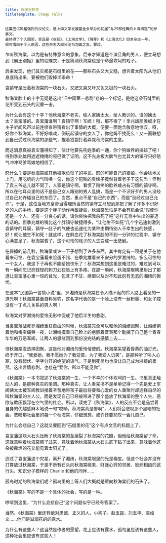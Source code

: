 ```yaml
---
title: 石缝里的花
titleTemplate: Cheap Talks
---
```


```
这篇应试风格强烈的议论文，是上海文学发展基金会举办的初届“与25部经典的上海相遇”的参赛文。
最终得了个入围奖，奖品是《收获》、《上海文学》、《萌芽》和《上海文化》四本杂志一年。
很可惜由于个人原因，这些杂志大部分沦为泡面之友。罪过。
```

乍听秋海棠，以为是有特殊意义的意象，后来才知道是个演旦角的男人，便立马想到《霸王别姬》里的程蝶衣，于是猜测秋海棠也是个命途坎坷的戏子。

后来发现，他们其实都是石缝里的花——那些石头又大又糙，想奔着太阳光从他们身底钻出来，要被他们毁掉半条命！

袁镇守是压着秋海棠的一块石头，又肥又臭又坏又色又狠的一块石头。

秋海棠脸上的十字无疑是这出“旧中国第一悲剧”悲的一个标记，是他这朵石缝里的花所受到石头的沉重一击。

为什么会有这个十字？他秋海棠不老实，偷人家姨太太，给人教训的。谁的姨太太？袁宝藩的。袁宝藩谁啊？袁镇守啊！军阀！哦，那不得了！季兆雄那类奴才在主子听闻风声以前连侦查带猜看出了事情的大概，便要一面饱含敬意地惊叹，呀，好你个秋海棠，不好好唱戏，倒玩起镇守的女人了，你他妈不找死么！又一面联想到自己受过秋海棠的那些气，捏着钱袋打着弄栽秋海棠的主意。

而这消息真被袁宝藩得知了，估计他要先吼姓季的一通，你个狗娘养的搞错了吧！待到季兆雄用遮遮掩掩的哑巴做了证明，这不光身板大脾气也尤其大的镇守只好怒气冲冲骂爹骂娘地相信了。

怒什么？要是秋海棠或其他被欺负惯了的平民，怒的可能自己的婆娘，他会猛地关上门，用吃奶的力气叫唤一句，你这个犯贱的臭婊子竟然背着老子干这勾当！但到了袁三爷这儿就不同了，人家是镇守啊，看惯了赔笑的脸养成占有习惯的镇守啊。所以在他耳朵里的话不是自己女人跟别的男人乱搞，而是一个不识好歹的男人没经过自己允许碰自己的东西了。当然，重点不是“自己的东西”，而是“没经过自己允许”。于是，这位当地方皇帝当得理所当然的镇守立马想到那把了解了许多不识好歹的人的手枪，要是这个胖子动作再敏捷些，秋海棠恐怕是不会有机会说“假使你还是一个人，还有一分良心的话，请你爽快把我杀死了吧”这样无奈中生出的豪迈的话的。但季兆雄的嘴比这个胖镇守敏捷得多，“让他生不如死”几个字迅速刺激到袁镇守的耳膜，镇守一肚子的气便也迅速化为某种由期待别人不幸生出的快感，好！就让他生不如死！就这样，在鲜血花了秋海棠脸的不到一分钟的过程中，镇守心满意足了，秋海棠昏了，这个可怜的戏子的人生变成一出悲剧。

在昏掉的前几秒，秋海棠或许一下子想到了许多东西，其中肯定有一项是关于在他看来可怜、在袁宝藩看来脸蛋不错、在季兆雄看来不安分的罗湘绮的，多么可怜的一个女人，我这下子再也不能给她快乐了！秋海棠想到这里是难过的，难过到可以有一瞬间忘记亮锃锃的刺刀划在脸上有多疼。在那一瞬间，秋海棠眼睛里射出了那道让袁宝藩心里一惊的目光，包含了不甘、痛恨以及对不知此刻有无恙的湘绮的担忧。

在这本“民国第一言情小说”里，罗湘绮是秋海棠在令人瞧不起的伶人路上看见的一道光啊！秋海棠甚至自称吴钧，这名字代表的是一个脸上没有一丝粉墨、和女子腔没有一丁点儿关系的男人啊！

秋海棠对罗湘绮的爱怜无形中促成了他后半生的悲剧。

当袁宝藩战死罗湘绮重获自由的时候，秋海棠完全可以和他的湘绮团聚，让湘绮抱着他和梅宝痛哭一夜，让湘绮摸着自己脸上的疤颤着音骂那个耽搁了自己整个青春年华的万恶军阀，让两人的思绪回到那份没完结的感情上去……

但秋海棠没选择团聚，这是他对湘绮的爱怜催使的。秋海棠呆望着昏黄的油灯光，终于开口，“我爱她，我不愿她为了我受苦，为了我受人讥笑”，是那种听了叫人心寒、没有起伏、字字分开的绝望的语气。于是到死吴均也没让自己成为湘绮的累赘。这出言情悲剧，也悲在“爱你，所以不能见你”。

《秋海棠》一本书叙述了秋海棠的一生，一个不幸的个体坎坷的一生。书里真正触动人的，是那种真实的笔调。那种真实，让人看完书不是单单记得一个先是爱上军阀姨太太被军阀教训接着辛苦地带孩子最后将要和心爱的女人重聚时却选择自尽的叫秋海棠的主人公，而是发现自己已经被带进了那个盛放了秋海棠的整个人生、恶欲与欺压飘浮在空气里的社会。所以，读完了《秋海棠》，人的反应不会是品尝着自身的优越感麻木地说一句“哎呦，秋海棠真是惨啊”，人们将会悲叹那个黑暗的社会，悲叹那社会里的每一个秋海棠，仔细想想，或许还要悲叹一会儿自己。

为什么会悲自己？这就又要回到“石缝里的花”这个有点文艺的标题上了。

袁宝藩这块大石头压断了秋海棠的茎磨裂了秋海棠的花瓣，但他给秋海棠留了命，这就意味着秋海棠熬了过来，意味着他秋海棠从大石头底下钻了出来，意味着他这朵被撕烂的花又能见着太阳光了。

逃过了袁宝藩这个灾星，离开了湘绮，秋海棠眼里的光是梅宝。但这个社会并没有打算放过秋海棠，于是不断有石头向秋海棠砸来，财迷心窍的邻居、脸邪相凶的武行头、知识分子模样的 Charlie 和他的同伴……

孤岛时期的秋海棠们呢？孤岛里的上等人们大概就是砸向秋海棠们的石头了。

《秋海棠》写的不是一个具体的社会，写的是一种。

啰嗦到这里，“为什么会悲自己”这个问题似乎已经有答案了。

当然，《秋海棠》里还有绝对忠诚、正义的人，小狗子、赵玉昆、刘玉华、袁绍文……他们是滋润花的的露水。

为什么有这些人？这当然是作者的愿望，花上应该有露水，孤岛里应该有这些人，这种社会里应该有这些人！
